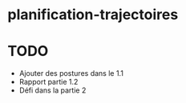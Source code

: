 # planification-trajectoires

# TODO

- Ajouter des postures dans le 1.1
- Rapport partie 1.2
- Défi dans la partie 2
